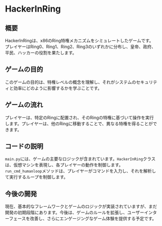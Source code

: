 # HackerInRing

## 概要

HackerInRingは、x86のRing特権メカニズムをシミュレートしたゲームです。プレイヤーはRing0、Ring1、Ring2、Ring3のいずれかに分布し、皇帝、政府、平民、ハッカーの役割を果たします。

## ゲームの目的

このゲームの目的は、特権レベルの概念を理解し、それがシステムのセキュリティと効率にどのように影響するかを学ぶことです。

## ゲームの流れ

プレイヤーは、特定のRingに配置され、そのRingの特権に基づいて操作を実行します。プレイヤーは、他のRingに移動することで、異なる特権を得ることができます。

## コードの説明

`main.py`には、ゲームの主要なロジックが含まれています。`HackerInRing`クラスは、仮想マシンを表現し、各プレイヤーの動作を制御します。`run_cmd_humanloop`メソッドは、プレイヤーがコマンドを入力し、それを解析して実行するループを制御します。

## 今後の開発

現在、基本的なフレームワークとゲームのロジックが実装されていますが、まだ開発の初期段階にあります。今後は、ゲームのルールを拡張し、ユーザーインターフェースを改善し、さらにエンゲージングなゲーム体験を提供する予定です。